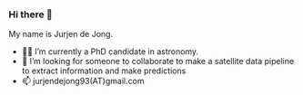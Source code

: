 ### Hi there 👋

My name is Jurjen de Jong.

- 🔭✨ I’m currently a PhD candidate in astronomy.
- 👯 I’m looking for someone to collaborate to make a satellite data pipeline to extract information and make predictions
- 📫 jurjendejong93(AT)gmail.com

<instagram-link href="https://www.instagram.com/@jurjong" height="15px"></instagram-link>
<linkedin-link href="https://www.linkedin.com/@jurjendejong93" height="15px"></linkedin-link>
